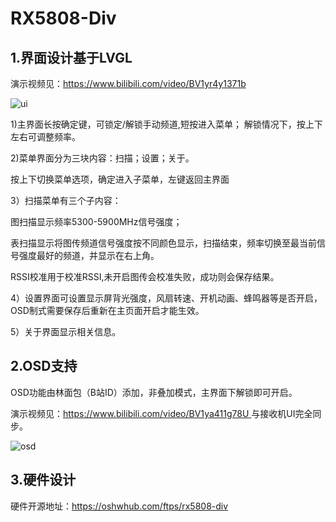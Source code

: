 # RX5808-Div
## 1.界面设计基于LVGL

演示视频见：https://www.bilibili.com/video/BV1yr4y1371b

![ui](https://user-images.githubusercontent.com/66466560/218503938-571cd1fa-2c89-4279-a6aa-281c7fcf8234.jpeg)


1)主界面长按确定键，可锁定/解锁手动频道,短按进入菜单；  解锁情况下，按上下左右可调整频率。

2)菜单界面分为三块内容：扫描；设置；关于。

 按上下切换菜单选项，确定进入子菜单，左键返回主界面

3）扫描菜单有三个子内容：

图扫描显示频率5300-5900MHz信号强度；

表扫描显示将图传频道信号强度按不同颜色显示，扫描结束，频率切换至最当前信号强度最好的频道，并显示在右上角。

RSSI校准用于校准RSSI,未开启图传会校准失败，成功则会保存结果。

4）设置界面可设置显示屏背光强度，风扇转速、开机动画、蜂鸣器等是否开启，OSD制式需要保存后重新在主页面开启才能生效。

5）关于界面显示相关信息。

 

## 2.OSD支持

OSD功能由林面包（B站ID）添加，非叠加模式，主界面下解锁即可开启。

演示视频见：[https://www.bilibili.com/video/BV1ya411g78U ](https://www.bilibili.com/video/BV1ya411g78U) 与接收机UI完全同步。

![osd](https://user-images.githubusercontent.com/66466560/218504602-102e7fe0-b935-48ca-be9e-f459200034c8.jpg)


## 3.硬件设计

硬件开源地址：https://oshwhub.com/ftps/rx5808-div
